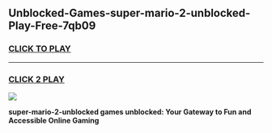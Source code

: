 
## Unblocked-Games-super-mario-2-unblocked-Play-Free-7qb09
<h3>
<a href="https://premium76.site?title=super-mario-2-unblocked&ref=20M">CLICK TO PLAY</a></h3>
<hr>

<h3>
<a href="https://premium76.site?title=super-mario-2-unblocked&ref=20M">CLICK 2 PLAY</a>
  
</h3>

<a href="https://premium76.site?title=super-mario-2-unblocked&ref=19M"><img src="https://clearcache.store/games.png"></a>


**super-mario-2-unblocked games unblocked: Your Gateway to Fun and Accessible Online Gaming**
